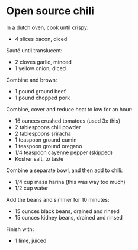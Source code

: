 Open source chili
=================

In a dutch oven, cook until crispy:

- 4 slices bacon, diced

Sauté until translucent:

- 2 cloves garlic, minced
- 1 yellow onion, diced

Combine and brown:

- 1 pound ground beef
- 1 pound chopped pork

Combine, cover and reduce heat to low for an hour:

- 16 ounces crushed tomatoes (used 3x this)
- 2 tablespoons chili powder
- 2 tablespoons sriracha
- 1 teaspoon ground cumin
- 1 teaspoon ground oregano
- 1/4 teaspoon cayenne pepper (skipped)
- Kosher salt, to taste

Combine a separate bowl, and then add to chili:

- 1/4 cup masa harina (this was way too much)
- 1/2 cup water

Add the beans and simmer for 10 minutes:

- 15 ounces black beans, drained and rinsed
- 15 ounces kidney beans, drained and rinsed

Finish with:

- 1 lime, juiced
